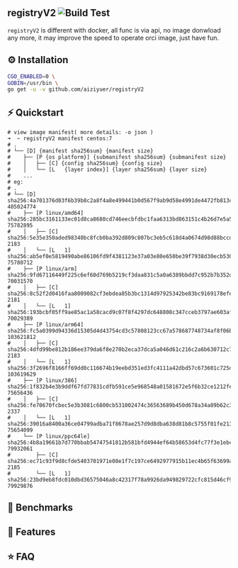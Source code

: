 registryV2 ![Build Test](https://github.com/aiziyuer/registryV2/workflows/Build%20Test/badge.svg)
---

`registryV2` is different with docker, all func is via api, no image donwload any more,
it may improve the speed to operate orci image, just have fun.


## ⚙️ Installation

``` bash
CGO_ENABLED=0 \
GOBIN=/usr/bin \
go get -u -v github.com/aiziyuer/registryV2
```

## ⚡️ Quickstart

```
# view image manifest( more details: -o json )
➜  ~ registryV2 manifest centos:7
# .
# └── [D] {manifest sha256sum} {manifest size}
#    ├── [P {os platform}] {submanifest sha256sum} {submanifest size}
#    │   ├── [C] {config sha256sum} {config size}
#    │   └── [L   {layer index}] {layer sha256sum} {layer size}
#    ...
# eg:
# .
# └── [D] sha256:4a701376d03f6b39b8c2a8f4a8e499441b0d567f9ab9d58e4991de4472fb813c 405024774
#    ├── [P linux/amd64] sha256:285bc3161133ec01d8ca8680cd746eecbfdbc1faa6313bd863151c4b26d7e5a5 75782895
#    │   ├── [C] sha256:5e35e350aded98340bc8fcb0ba392d809c807bc3eb5c618d4a0674d98d88bccd 2183
#    │   └── [L   1] sha256:ab5ef0e5819490abe86106fd9f4381123e37a03e80e650be39f7938d30ecb530 75780712
#    ├── [P linux/arm] sha256:9fd67116449f225c6ef60d769b5219cf3daa831c5a0a6389bbdd7c952b7b352d 70031570
#    │   ├── [C] sha256:8c52f2d0416faa8009082cf3ebdea85b3bc1314d97925342be83bc9169178efe 2181
#    │   └── [L   1] sha256:193bcbf05ff9ae85ac1a58cacd9c07f8f4297dc648808c347cceb3797ae603af 70029389
#    ├── [P linux/arm64] sha256:fc5a0399d94336d15305d4d43754cd3c57808123cc67a578687748734af8f06b 103621812
#    │   ├── [C] sha256:4dfd99be812b186ee379da6f8e270b2eca37dca5a046d61c216c2a6b630712c7 2183
#    │   └── [L   1] sha256:3f2696f8166ff69dd0c116674b19eebd351ed3fc4111a42dbd57c673601c725d 103619629
#    ├── [P linux/386] sha256:1f832b4e3b9ddf67fd77831cdfb591ce5e968548a01581672e5f6b32ce1212fe 75656436
#    │   ├── [C] sha256:fe70670fcbec5e3b3081c6800cb531002474c36563689b450d678a34a89b62c3 2337
#    │   └── [L   1] sha256:39016a8400a36ce04799adba71f8678ae257d9d8dba638d81b8c5755f01fe213 75654099
#    └── [P linux/ppc64le] sha256:4b8a19661b7d770bbab54747541812b581bfd4944ef64b58653d4fc77f3e1ebc 79932061
#        ├── [C] sha256:ec71c93f9d8cfde5403701971e08e1f7c197ce6492977915b11ec4b65f63699a 2185
#        └── [L   1] sha256:23bd9eb8fdc010dbd36575046a8c42317f78a9926da949829722cfc815d46cf9 79929876
```

## 🤖 Benchmarks

## 🎯 Features

## ⭐️ FAQ

